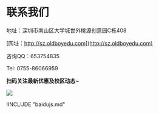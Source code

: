 # 联系我们

地址：深圳市南山区大学城世外桃源创意园C栋408

[网址：http://sz.oldboyedu.com](http://sz.oldboyedu.com)

咨询QQ：653754835

Tel: 0755-86066959

**扫码关注最新优惠及校区动态~**

![](https://hcdn1.luffycity.com/data/knight/diary/12/qsjh.jpg)



!INCLUDE "baidujs.md"
